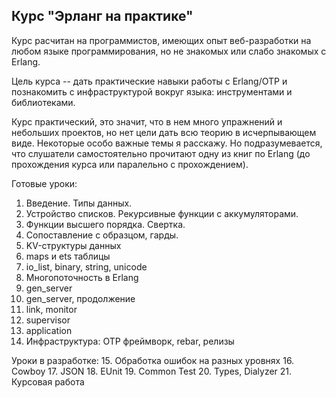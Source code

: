 ## Курс "Эрланг на практике"

Курс расчитан на программистов, имеющих опыт веб-разработки на любом
языке программирования, но не знакомых или слабо знакомых с Erlang.

Цель курса -- дать практические навыки работы с Erlang/OTP и
познакомить с инфраструктурой вокруг языка: инструментами и
библиотеками.

Курс практический, это значит, что в нем много упражнений и небольших
проектов, но нет цели дать всю теорию в исчерпывающем виде.  Некоторые
особо важные темы я расскажу. Но подразумевается, что слушатели
самостоятельно прочитают одну из книг по Erlang (до прохождения курса
или паралельно с прохождением).

Готовые уроки:
 1. Введение. Типы данных.
 2. Устройство списков. Рекурсивные функции с аккумуляторами.
 3. Функции высшего порядка. Свертка.
 4. Сопоставление с образцом, гарды.
 5. KV-структуры данных
 6. maps и ets таблицы
 7. io_list, binary, string, unicode
 8. Многопоточность в Erlang
 9. gen_server
 10. gen_server, продолжение
 11. link, monitor
 12. supervisor
 13. application
 14. Инфраструктура: OTP фреймворк, rebar, релизы

Уроки в разработке:
 15. Обработка ошибок на разных уровнях
 16. Cowboy
 17. JSON
 18. EUnit
 19. Common Test
 20. Types, Dialyzer
 21. Курсовая работа
